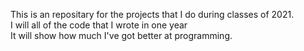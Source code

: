 This is an repositary for the projects that I do during classes of 2021.<br>
I will all of the code that I wrote in one year<br>
It will show how much I've got better at programming.
